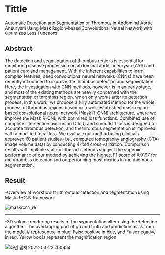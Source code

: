 # Tittle
Automatic Detection and Segmentation of Thrombus in Abdominal Aortic Aneurysm Using Mask Region-based Convolutional Neural Network with Optimized Loss Functions

## Abstract
The detection and segmentation of thrombus regions is essential for monitoring disease progression on abdominal aortic aneurysm (AAA) and patient care and management. 
With the inherent capabilities to learn complex features, deep convolutional neural networks (CNNs) have been recently introduced to improve the thrombus detection and segmentation. Here, the investigation with CNN methods, however, is in an early stage, and most of the existing methods are heavily concerned with the segmentation of thrombus region, which only works after its detection process. 
In this work, we propose a fully automated method for the whole process of thrombus regions based on a well-established
mask region-based convolutional neural network (Mask R-CNN) architecture, where we improve the Mask R-CNN with optimized loss functions. 
Combined use of complete intersection over union (CIoU) and smooth L1 loss is designed for accurate thrombus detection, and the thrombus segmentation is improved with a modified focal loss. We evaluate our method using clinically approved 60 patient studies (i.e., computed tomography angiography (CTA) image volume data) by conducting 4-fold cross validation. Comparison results with multiple state-of-the-art methods suggest the superior performance of our method by achieving the highest F1 score of 0.9197 for the thrombus detection and outperforming most metrics in the thrombus segmentation.

## Result 

-Overview of workflow for thrombus detection and segmentation using Mask R-CNN framework


![maskrcnn_re](https://user-images.githubusercontent.com/96813784/159687150-0388e330-b3d7-429f-af74-daeed6d18a34.png)



* * *
-3D volume rendering results of the segmentation after using the detection algorithm. The overlapping part of ground truth and prediction mask from the model is represented in blue, False positive in blue, and False negative in red. Yellow box is represent the magnification region.


![화면 캡처 2022-03-23 200954](https://user-images.githubusercontent.com/96813784/159686837-f4c88d09-ff91-4545-97db-73c23d243d67.png)
